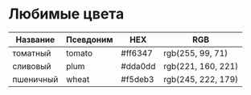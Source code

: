 # Любимые цвета

| Название  | Псевдоним | HEX     | RGB                |
|-----------|-----------|---------|--------------------|
| томатный  | tomato    | #ff6347 | rgb(255, 99, 71)   |
| сливовый  | plum      | #dda0dd | rgb(221, 160, 221) |
| пшеничный | wheat     | #f5deb3 | rgb(245, 222, 179) |
